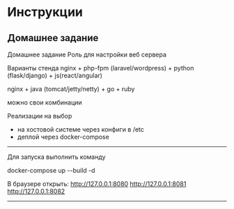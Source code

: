 # Инструкции

## Домашнее задание

Домашнее задание
Роль для настройки веб сервера

Варианты стенда
nginx + php-fpm (laravel/wordpress) + python (flask/django) + js(react/angular)

nginx + java (tomcat/jetty/netty) + go + ruby

можно свои комбинации

Реализации на выбор
- на хостовой системе через конфиги в /etc
- деплой через docker-compose
---------------------
Для запуска выполнить команду

docker-compose up --build -d

В браузере открыть:
http://127.0.0.1:8080
http://127.0.0.1:8081
http://127.0.0.1:8082

---------------------